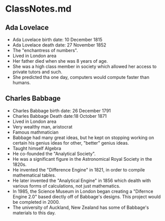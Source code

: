# ClassNotes.md
## Ada Lovelace

* Ada Lovelace birth date: 10 December 1815
* Ada Lovelace death date: 27 November 1852
* The "enchantress of numbers".
* Lived in London area
* Her father died when she was 8 years of age.
* She was a high class member in society which allowed her access to private tutors and such.
* She predicted tha one day, computers would compute faster than humans.

## Charles Babbage

* Charles Babbage birth date: 26 December 1791
* Charles Babbage Death date:18 October 1871
* Lived in London area
* Very wealthy man, aristocrat
* Famous mathmatician
* Babbage had many great ideas, but he kept on stopping working on certain his genius ideas for other, "better" genius ideas.
* Taught himself Algebra
* He co-founded the "Analytical Society".
* He was a significant figure in the Astronomical Royal Society in the 1820s.
* He invented the "Difference Engine" in 1821, in order to compile mathematical tables.
* He later invented the "Analytical Engine" in 1856 which dealth with various forms of calculations, not just mathematics.
* In 1985, the Science Museum in London began creating a "Difernce Engine 2.0" based diectly off of Babbage's designs. This project would be completed in 2000.
* The university of Auckland, New Zealand has some of Babbage's materials to this day.
